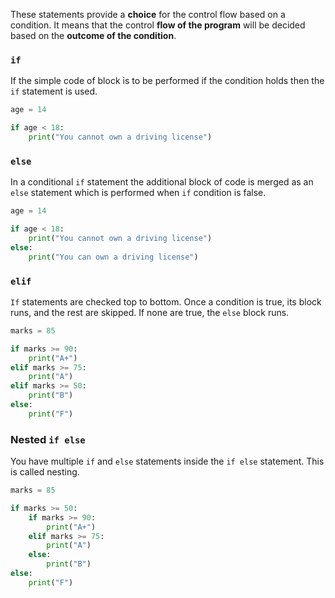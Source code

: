 These statements provide a **choice** for the control flow based on a condition. It means that the control **flow of the program** will be decided based on the **outcome of the condition**.

### `if` 

If the simple code of block is to be performed if the condition holds then the `if` statement is used.

```python
age = 14

if age < 18:
	print("You cannot own a driving license")
```

### `else`

In a conditional `if` statement the additional block of code is merged as an `else` statement which is performed when `if` condition is false.

```python
age = 14

if age < 18:
	print("You cannot own a driving license")
else:
	print("You can own a driving license")
```

### `elif`

`If` statements are checked top to bottom. Once a condition is true, its block runs, and the rest are skipped. If none are true, the `else` block runs.

```python
marks = 85

if marks >= 90:
    print("A+")
elif marks >= 75:
    print("A")
elif marks >= 50:
	print("B")
else:
	print("F")
```

### Nested `if else`

You have multiple `if` and `else` statements inside the `if else`  statement. This is called nesting. 

```python
marks = 85

if marks >= 50:  
    if marks >= 90: 
        print("A+")
    elif marks >= 75:  
        print("A")
    else:  
        print("B")
else:
    print("F")
```
